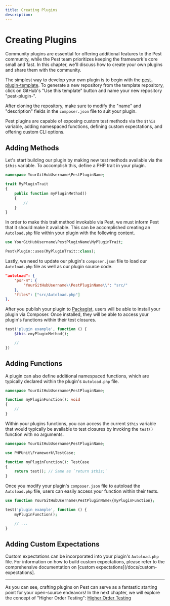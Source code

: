 ```yaml
---
title: Creating Plugins
description:
---
```


# Creating Plugins

Community plugins are essential for offering additional features to the Pest community, while the Pest team prioritizes keeping the framework's core small and fast. In this chapter, we'll discuss how to create your own plugins and share them with the community.

The simplest way to develop your own plugin is to begin with the [pest-plugin-template](https://github.com/pestphp/pest-plugin-template). To generate a new repository from the template repository, click on GitHub's "Use this template" button and name your new repository "pest-plugin-<yourpluginname>".

After cloning the repository, make sure to modify the "name" and "description" fields in the `composer.json` file to suit your plugin.

Pest plugins are capable of exposing custom test methods via the `$this` variable, adding namespaced functions, defining custom expectations, and offering custom CLI options.

## Adding Methods

Let's start building our plugin by making new test methods available via the `$this` variable. To accomplish this, define a PHP trait in your plugin.

```php
namespace YourGitHubUsername\PestPluginName;

trait MyPluginTrait
{
    public function myPluginMethod()
    {
        //
    }
}
```

In order to make this trait method invokable via Pest, we must inform Pest that it should make it available. This can be accomplished creating an `Autoload.php` file within your plugin with the following content.

```php
use YourGitHubUsername\PestPluginName\MyPluginTrait;

Pest\Plugin::uses(MyPluginTrait::class);
```

Lastly, we need to update our plugin's `composer.json` file to load our `Autoload.php` file as well as our plugin source code.

```json
"autoload": {
    "psr-4": {
        "YourGitHubUsername\\PestPluginName\\": "src/"
    },
    "files": ["src/Autoload.php"]
},
```

After you publish your plugin to [Packagist](https://packagist.org), users will be able to install your plugin via Composer. Once installed, they will be able to access your plugin's functions within their test closures.

```php
test('plugin example', function () {
    $this->myPluginMethod();

    //
})
```

## Adding Functions

A plugin can also define additional namespaced functions, which are typically declared within the plugin's `Autoload.php` file.

```php
namespace YourGitHubUsername\PestPluginName;

function myPluginFunction(): void
{
    //
}
```

Within your plugins functions, you can access the current `$this` variable that would typically be available to test closures by invoking the `test()` function with no arguments.

```php
namespace YourGitHubUsername\PestPluginName;

use PHPUnit\Framework\TestCase;

function myPluginFunction(): TestCase
{
    return test(); // Same as `return $this;`
}
```

Once you modify your plugin's `composer.json` file to autoload the `Autoload.php` file, users can easily access your function within their tests.

```php
use function YourGitHubUsername\PestPluginName\{myPluginFunction};

test('plugin example', function () {
    myPluginFunction();

    // ...
}
```

## Adding Custom Expectations

Custom expectations can be incorporated into your plugin's `Autoload.php` file. For information on how to build custom expectations, please refer to the comprehensive documentation on [custom expectations](/docs/custom-expectations].

---

As you can see, crafting plugins on Pest can serve as a fantastic starting point for your open-source endeavors! In the next chapter, we will explore the concept of "Higher Order Testing": [Higher Order Testing](/docs/higher-order-testing)
